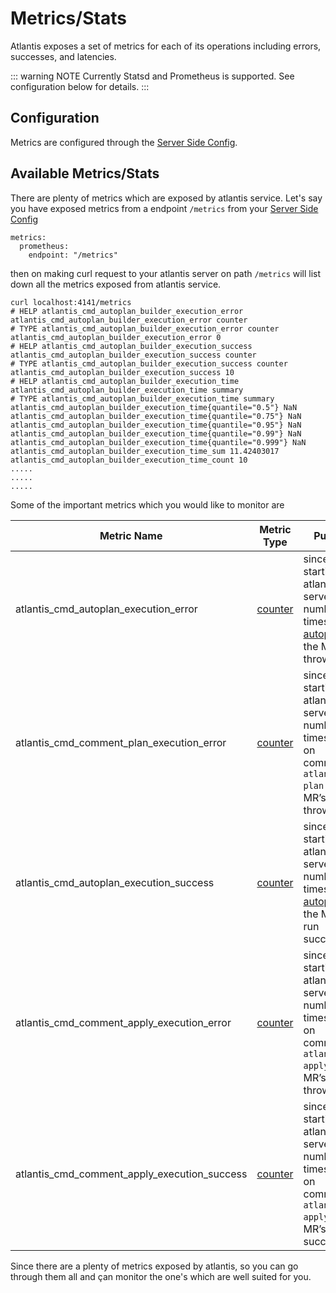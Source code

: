 # Metrics/Stats

Atlantis exposes a set of metrics for each of its operations including errors, successes, and latencies.

::: warning NOTE
Currently Statsd and Prometheus is supported. See configuration below for details.
:::

## Configuration

Metrics are configured through the [Server Side Config](server-side-repo-config.html#metrics).

## Available Metrics/Stats

There are plenty of metrics which are exposed by atlantis service. Let's say you have exposed metrics from a endpoint `/metrics` from your [Server Side Config](server-side-repo-config.html#metrics)
```
metrics:
  prometheus:
    endpoint: "/metrics"
```
then on making curl request to your atlantis server on path `/metrics` will list down all the metrics exposed from atlantis service.
```
curl localhost:4141/metrics
# HELP atlantis_cmd_autoplan_builder_execution_error atlantis_cmd_autoplan_builder_execution_error counter
# TYPE atlantis_cmd_autoplan_builder_execution_error counter
atlantis_cmd_autoplan_builder_execution_error 0
# HELP atlantis_cmd_autoplan_builder_execution_success atlantis_cmd_autoplan_builder_execution_success counter
# TYPE atlantis_cmd_autoplan_builder_execution_success counter
atlantis_cmd_autoplan_builder_execution_success 10
# HELP atlantis_cmd_autoplan_builder_execution_time atlantis_cmd_autoplan_builder_execution_time summary
# TYPE atlantis_cmd_autoplan_builder_execution_time summary
atlantis_cmd_autoplan_builder_execution_time{quantile="0.5"} NaN
atlantis_cmd_autoplan_builder_execution_time{quantile="0.75"} NaN
atlantis_cmd_autoplan_builder_execution_time{quantile="0.95"} NaN
atlantis_cmd_autoplan_builder_execution_time{quantile="0.99"} NaN
atlantis_cmd_autoplan_builder_execution_time{quantile="0.999"} NaN
atlantis_cmd_autoplan_builder_execution_time_sum 11.42403017
atlantis_cmd_autoplan_builder_execution_time_count 10
.....
.....
.....
```
Some of the important metrics which you would like to monitor are

| Metric Name                                  | Metric Type                                                          | Purpose                                                                                                                                  |
|----------------------------------------------|----------------------------------------------------------------------|------------------------------------------------------------------------------------------------------------------------------------------|
| atlantis_cmd_autoplan_execution_error        | [counter](https://prometheus.io/docs/concepts/metric_types/#counter) | since starting of atlantis server, the number of times when [autoplan](autoplanning.html#autoplanning) on the MR’s has thrown error.     |
| atlantis_cmd_comment_plan_execution_error    | [counter](https://prometheus.io/docs/concepts/metric_types/#counter) | since starting of atlantis server, the number of times when on commenting `atlantis plan` on the MR’s has thrown error.                  |
| atlantis_cmd_autoplan_execution_success      | [counter](https://prometheus.io/docs/concepts/metric_types/#counter) | since starting of atlantis server, the number of times when [autoplan](autoplanning.html#autoplanning) on the MR’s has run successfully. |
| atlantis_cmd_comment_apply_execution_error   | [counter](https://prometheus.io/docs/concepts/metric_types/#counter) | since starting of atlantis server, the number of times when on commenting `atlantis apply` on the MR’s has thrown error.                 |
| atlantis_cmd_comment_apply_execution_success | [counter](https://prometheus.io/docs/concepts/metric_types/#counter) | since starting of atlantis server, the number of times when on commenting `atlantis apply` on the MR’s has run successfully.             |

Since there are a plenty of metrics exposed by atlantis, so you can go through them all and çan monitor the one's which are well suited for you.
